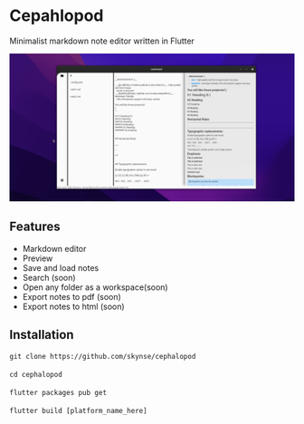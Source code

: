# Cepahlopod

Minimalist markdown note editor written in Flutter

![preview](assets/preview.png)

## Features

- Markdown editor
- Preview
- Save and load notes
- Search (soon)
- Open any folder as a workspace(soon)
- Export notes to pdf (soon)
- Export notes to html (soon)

## Installation

```
git clone https://github.com/skynse/cephalopod

cd cephalopod

flutter packages pub get

flutter build [platform_name_here]
```